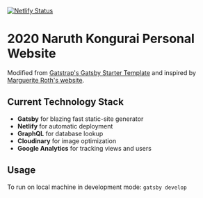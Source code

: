 [![Netlify Status](https://api.netlify.com/api/v1/badges/f4a2c694-0127-47e9-aa73-9f9031eda7ca/deploy-status)](https://app.netlify.com/sites/naruth/deploys)

# 2020 Naruth Kongurai Personal Website

Modified from [Gatstrap's Gatsby Starter Template](https://github.com/jaxx2104/gatsby-starter-bootstrap) and inspired by [Marguerite Roth's website](https://www.marguerite.io/).

## Current Technology Stack

- **Gatsby** for blazing fast static-site generator
- **Netlify** for automatic deployment
- **GraphQL** for database lookup
- **Cloudinary** for image optimization
- **Google Analytics** for tracking views and users

## Usage

To run on local machine in development mode: `gatsby develop`
